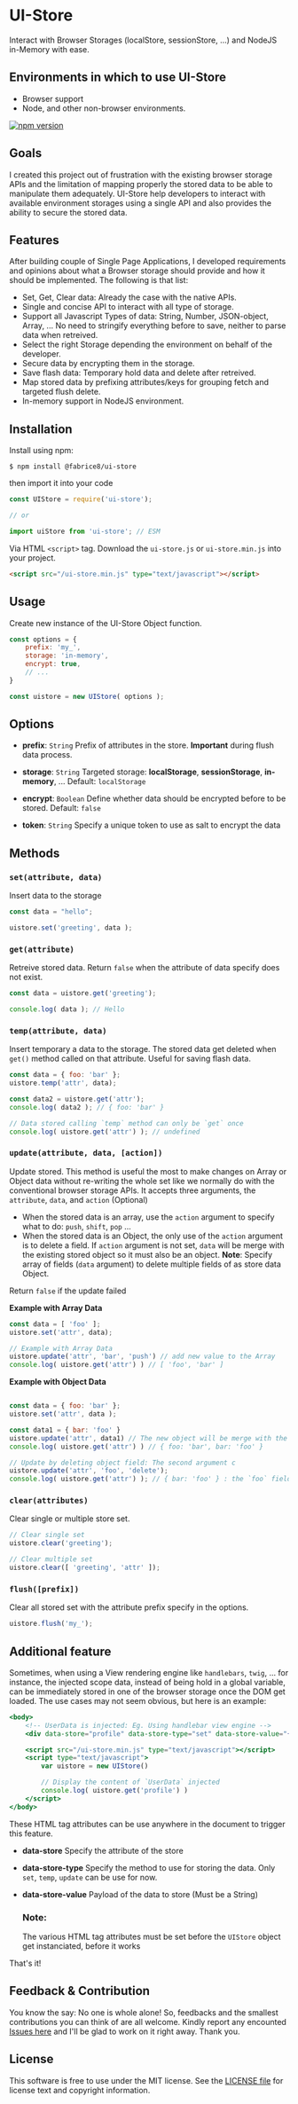 UI-Store
==================================================

Interact with Browser Storages (localStore, sessionStore, ...) and NodeJS in-Memory with ease.

Environments in which to use UI-Store
--------------------------------------

- Browser support
- Node, and other non-browser environments.

[![npm version][npm-badge]][npm]

[npm]: https://www.npmjs.org/package/ui-store
[npm-badge]: https://img.shields.io/npm/v/@fabrice8/ui-store.svg?style=flat-square


## Goals

I created this project out of frustration with the existing browser storage APIs and the limitation of mapping properly the stored data to be able to manipulate them adequately. UI-Store help developers to interact with available environment storages using a single API and also provides the ability to secure the stored data.

## Features

After building couple of Single Page Applications, I developed requirements and opinions about what a Browser storage should provide and how it should be implemented. The following is that list:

* Set, Get, Clear data: Already the case with the native APIs.
* Single and concise API to interact with all type of storage.
* Support all Javascript Types of data: String, Number, JSON-object, Array, ... No need to stringify everything before to save, neither to parse data when retreived.
* Select the right Storage depending the environment on behalf of the developer.
* Secure data by encrypting them in the storage.
* Save flash data: Temporary hold data and delete after retreived.
* Map stored data by prefixing attributes/keys for grouping fetch and targeted flush delete.
* In-memory support in NodeJS environment.


## Installation

Install using npm:

```shell
$ npm install @fabrice8/ui-store
```
then import it into your code

```javascript
const UIStore = require('ui-store');

// or 

import uiStore from 'ui-store'; // ESM
```

Via HTML `<script>` tag. Download the `ui-store.js` or `ui-store.min.js` into your project.

```HTML
<script src="/ui-store.min.js" type="text/javascript"></script>
```


## Usage

Create new instance of the UI-Store Object function.

```javascript
const options = {
    prefix: 'my_',
    storage: 'in-memory',
    encrypt: true,
    // ...
}

const uistore = new UIStore( options );
```


## Options

* **prefix**: `String` Prefix of attributes in the store. **Important** during flush data process.

* **storage**: `String` Targeted storage: **localStorage**, **sessionStorage**, **in-memory**, ... Default: `localStorage`

* **encrypt**: `Boolean` Define whether data should be encrypted before to be stored. Default: `false`

* **token**: `String` Specify a unique token to use as salt to encrypt the data



## Methods

### `set(attribute, data)`

Insert data to the storage

```javascript
const data = "hello";

uistore.set('greeting', data );
```

### `get(attribute)`

Retreive stored data. Return `false` when the attribute of data specify does not exist.

```javascript
const data = uistore.get('greeting');

console.log( data ); // Hello
```

### `temp(attribute, data)`

Insert temporary a data to the storage. The stored data get deleted when `get()` method called on that attribute. Useful for saving flash data.

```javascript
const data = { foo: 'bar' };
uistore.temp('attr', data);

const data2 = uistore.get('attr');
console.log( data2 ); // { foo: 'bar' }

// Data stored calling `temp` method can only be `get` once
console.log( uistore.get('attr') ); // undefined
```

### `update(attribute, data, [action])`

Update stored. This method is useful the most to make changes on Array or Object data without re-writing the whole set like we normally do with the conventional browser storage APIs. It accepts three arguments, the `attribute`, `data`, and `action` (Optional)
- When the stored data is an array, use the `action` argument to specify what to do: `push`, `shift`, `pop` ...
- When the stored data is an Object, the only use of the `action` argument is to delete a field. If `action` argument is not set, `data` will be merge with the existing stored object so it must also be an object.
    **Note**: Specify array of fields (`data` argument) to delete multiple fields of as store data Object.

Return `false` if the update failed


**Example with Array Data**

```javascript
const data = [ 'foo' ];
uistore.set('attr', data);

// Example with Array Data
uistore.update('attr', 'bar', 'push') // add new value to the Array
console.log( uistore.get('attr') ) // [ 'foo', 'bar' ]
```

**Example with Object Data**

```javascript

const data = { foo: 'bar' };
uistore.set('attr', data );

const data1 = { bar: 'foo' }
uistore.update('attr', data1) // The new object will be merge with the existing stored data
console.log( uistore.get('attr') ) // { foo: 'bar', bar: 'foo' }

// Update by deleting object field: The second argument c
uistore.update('attr', 'foo', 'delete');
console.log( uistore.get('attr') ); // { bar: 'foo' } : the `foo` field is deleted
```

### `clear(attributes)`

Clear single or multiple store set.

```javascript
// Clear single set
uistore.clear('greeting');

// Clear multiple set
uistore.clear([ 'greeting', 'attr' ]);
```

### `flush([prefix])`

Clear all stored set with the attribute prefix specify in the options.

```javascript
uistore.flush('my_');
```

## Additional feature

Sometimes, when using a View rendering engine like `handlebars`, `twig`, ... for instance, the injected scope data, instead of being hold in a global variable, can be immediately stored in one of the browser storage once the DOM get loaded. The use cases may not seem obvious, but here is an example:

```handlebars
<body>
    <!-- UserData is injected: Eg. Using handlebar view engine -->
    <div data-store="profile" data-store-type="set" data-store-value="{{ UserData }}">

    <script src="/ui-store.min.js" type="text/javascript"></script>
    <script type="text/javascript">
        var uistore = new UIStore()

        // Display the content of `UserData` injected
        console.log( uistore.get('profile') )
    </script>
</body>
```

These HTML tag attributes can be use anywhere in the document to trigger this feature.

- **data-store** Specify the attribute of the store
- **data-store-type** Specify the method to use for storing the data. Only `set`, `temp`, `update` can be use for now.
- **data-store-value** Payload of the data to store (Must be a String)

    ### Note:
    The various HTML tag attributes must be set before the `UIStore` object get instanciated, before it works


That's it!



Feedback & Contribution
-------

You know the say: No one is whole alone! So, feedbacks and the smallest contributions you can think of are all welcome. Kindly report any encounted [Issues here][] and I'll be glad to work on it right away. Thank you.


License
-------

This software is free to use under the MIT license. See the [LICENSE file][] for license text and copyright information.


[LICENSE file]: https://github.com/fabrice8/ui-store/blob/master/LICENSE
[Issues here]: https://github.com/fabrice8/ui-store/issues